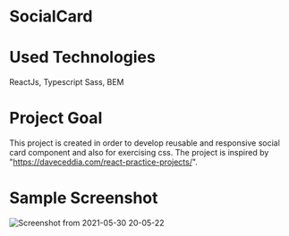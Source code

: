 # SocialCard

# Used Technologies
ReactJs, Typescript Sass, BEM

# Project Goal
This project is created in order to develop reusable and responsive social card component and also for exercising css.
The project is inspired by "https://daveceddia.com/react-practice-projects/".

# Sample Screenshot
![Screenshot from 2021-05-30 20-05-22](https://user-images.githubusercontent.com/25548655/120113295-7a7f3b80-c182-11eb-9722-cc8906c7370c.png)
